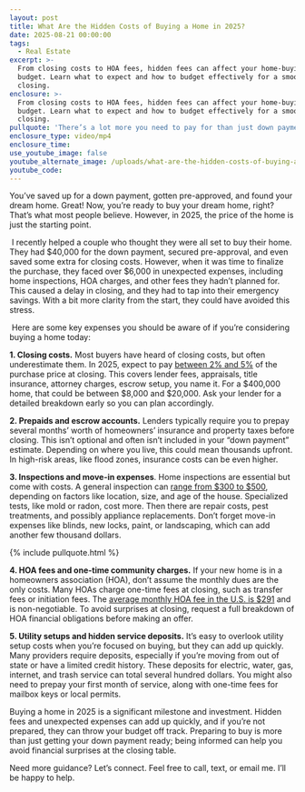 ```yaml
---
layout: post
title: What Are the Hidden Costs of Buying a Home in 2025?
date: 2025-08-21 00:00:00
tags:
  - Real Estate
excerpt: >-
  From closing costs to HOA fees, hidden fees can affect your home-buying
  budget. Learn what to expect and how to budget effectively for a smooth
  closing.
enclosure: >-
  From closing costs to HOA fees, hidden fees can affect your home-buying
  budget. Learn what to expect and how to budget effectively for a smooth
  closing.
pullquote: 'There’s a lot more you need to pay for than just down payment costs. '
enclosure_type: video/mp4
enclosure_time:
use_youtube_image: false
youtube_alternate_image: /uploads/what-are-the-hidden-costs-of-buying-a-home-in-2025-3.png
youtube_code:
---
```

You’ve saved up for a down payment, gotten pre-approved, and found your dream home. Great! Now, you’re ready to buy your dream home, right? That’s what most people believe. However, in 2025, the price of the home is just the starting point.

&nbsp;I recently helped a couple who thought they were all set to buy their home. They had $40,000 for the down payment, secured pre-approval, and even saved some extra for closing costs. However, when it was time to finalize the purchase, they faced over $6,000 in unexpected expenses, including home inspections, HOA charges, and other fees they hadn’t planned for. This caused a delay in closing, and they had to tap into their emergency savings. With a bit more clarity from the start, they could have avoided this stress.

&nbsp;Here are some key expenses you should be aware of if you’re considering buying a home today:

**1\. Closing costs.** Most buyers have heard of closing costs, but often underestimate them. In 2025, expect to pay [between 2% and 5%](https://www.zillow.com/learn/closing-costs/) of the purchase price at closing. This covers lender fees, appraisals, title insurance, attorney charges, escrow setup, you name it. For a $400,000 home, that could be between $8,000 and $20,000. Ask your lender for a detailed breakdown early so you can plan accordingly.

**2\. Prepaids and escrow accounts.** Lenders typically require you to prepay several months’ worth of homeowners’ insurance and property taxes before closing. This isn’t optional and often isn’t included in your “down payment” estimate. Depending on where you live, this could mean thousands upfront. In high-risk areas, like flood zones, insurance costs can be even higher.

**3\. Inspections and move-in expenses**. Home inspections are essential but come with costs. A general inspection can [range from $300 to $500](https://www.nar.realtor/home-inspections), depending on factors like location, size, and age of the house. Specialized tests, like mold or radon, cost more. Then there are repair costs, pest treatments, and possibly appliance replacements. Don’t forget move-in expenses like blinds, new locks, paint, or landscaping, which can add another few thousand dollars.

{% include pullquote.html %}

**4\. HOA fees and one-time community charges.** If your new home is in a homeowners association (HOA), don’t assume the monthly dues are the only costs. Many HOAs charge one-time fees at closing, such as transfer fees or initiation fees. The [average monthly HOA fee in the U.S. is $291](https://www.nar.realtor/magazine/real-estate-news/navigating-hoa-rules-considerations-for-real-estate-agents-buyers-and-sellers) and is non-negotiable. To avoid surprises at closing, request a full breakdown of HOA financial obligations before making an offer.

**5\. Utility setups and hidden service deposits.** It’s easy to overlook utility setup costs when you’re focused on buying, but they can add up quickly. Many providers require deposits, especially if you’re moving from out of state or have a limited credit history. These deposits for electric, water, gas, internet, and trash service can total several hundred dollars. You might also need to prepay your first month of service, along with one-time fees for mailbox keys or local permits.

Buying a home in 2025 is a significant milestone and investment. Hidden fees and unexpected expenses can add up quickly, and if you’re not prepared, they can throw your budget off track. Preparing to buy is more than just getting your down payment ready; being informed can help you avoid financial surprises at the closing table.

Need more guidance? Let’s connect. Feel free to call, text, or email me. I’ll be happy to help.